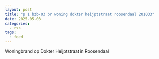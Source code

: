 ```yaml
---
layout: post
title: "p 1 bzb-03 br woning dokter heijptstraat roosendaal 201033"
date: 2025-05-03
categories: 
  - rss
tags: 
  - feed
---
```


Woningbrand op Dokter Heijptstraat in Roosendaal
